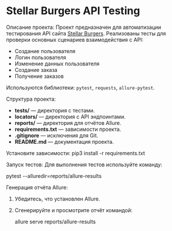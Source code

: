 # Stellar Burgers API Testing

Описание проекта:
Проект предназначен для автоматизации тестирования API сайта [Stellar Burgers](https://stellarburgers.nomoreparties.site/). Реализованы тесты для проверки основных сценариев взаимодействия с API:

- Создание пользователя
- Логин пользователя
- Изменение данных пользователя
- Создание заказа
- Получение заказов

Используются библиотеки: `pytest`, `requests`, `allure-pytest`.

Структура проекта:
- **tests/** — директория с тестами.
- **locators/** — директория с API эндпоинтами.
- **reports/** — директория для отчётов Allure.
- **requirements.txt** — зависимости проекта.
- **.gitignore** — исключения для Git.
- **README.md** — документация проекта.

Установите зависимости:
   pip3 install -r requirements.txt
  
Запуск тестов:
Для выполнения тестов используйте команду:

pytest --alluredir=reports/allure-results


Генерация отчёта Allure:
1. Убедитесь, что установлен Allure.
2. Сгенерируйте и просмотрите отчёт командой:

   allure serve reports/allure-results




